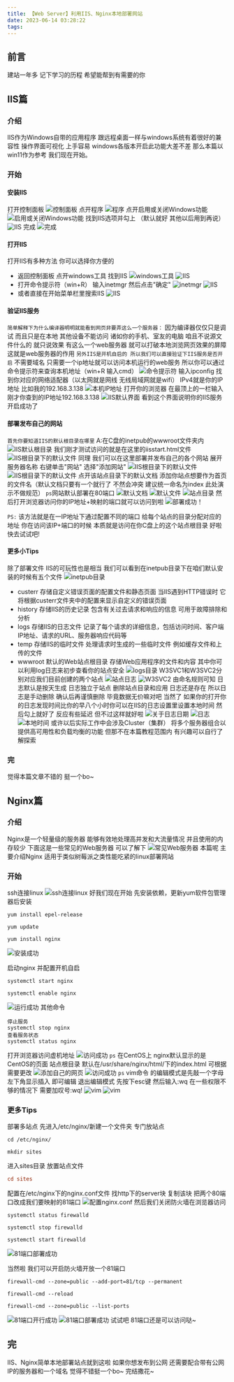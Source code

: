 ```yaml
---
title: 【Web Server】利用IIS、Nginx本地部署网站
date: 2023-06-14 03:28:22
tags:
---
```

## 前言 
建站一年多 记下学习的历程 希望能帮到有需要的你

## IIS篇
### 介绍
IIS作为Windows自带的应用程序 跟远程桌面一样与windows系统有着很好的兼容性 操作界面可视化 上手容易 windows各版本开启此功能大差不差 那么本篇以win11作为参考 我们现在开始。
### 开始

#### 安装IIS
打开控制面板
![控制面板](../data/img/2023/7/1.png)
点开程序
![程序](../data/img/2023/7/2.png)
点开启用或关闭Windows功能
![启用或关闭Windows功能](../data/img/2023/7/3.png)
找到IIS选项并勾上 （默认就好 其他以后用到再说）
![IIS](../data/img/2023/7/4.png)
完成
![完成](../data/img/2023/7/5.png)
#### 打开IIS
打开IIS有多种方法 你可以选择你方便的
+ 返回控制面板 点开windows工具 找到IIS
![windows工具](../data/img/2023/7/6.png)
![IIS](../data/img/2023/7/7.png)
+ 打开命令提示符（win+R） 输入inetmgr 然后点击"确定"
![inetmgr](../data/img/2023/7/8.png)
![IIS](../data/img/2023/7/9.png)
+ 或者直接在开始菜单栏里搜索IIS
![IIS](../data/img/2023/7/10.png)
#### 验证IIS服务
`简单解释下为什么编译器明明就能看到网页非要弄这么一个服务器：`
因为编译器仅仅只是调试 而且只是在本地 其他设备不能访问 诸如你的手机、室友的电脑
咱且不说源文件什么的 就只说效果 有这么一个web服务器 就可以打破本地浏览网页效果的屏障 这就是web服务器的作用
`另外IIS是开机自启的 所以我们可以直接验证下IIS服务是否开启`
不需要域名 只需要一个ip地址就可以访问本机运行的web服务 所以你可以通过命令提示符来查询本机地址（win+R 输入cmd）
![命令提示符](../data/img/2023/7/11.png)
输入ipconfig 找到你对应的网络适配器（以太网就是网线 无线局域网就是wifi）
IPv4就是你的IP地址 比如我的192.168.3.138
![本机IP地址](../data/img/2023/7/12.png)
打开你的浏览器 在最顶上的一栏输入刚才你查到的IP地址192.168.3.138
![IIS默认界面](../data/img/2023/7/13.png)
看到这个界面说明你的IIS服务开启成功了
#### 部署发布自己的网站
`首先你要知道IIS的默认根目录在哪里`
A:在C盘的inetpub的wwwroot文件夹内 
![IIS默认根目录](../data/img/2023/7/14.png)
我们刚才测试访问的就是在这里的iisstart.html文件
![IIS根目录下的默认文件](../data/img/2023/7/15.png)
同理 我们可以在这里部署并发布自己的各个网站
展开服务器名称 右键单击"网站" 选择"添加网站"
![IIS根目录下的默认文件](../data/img/2023/7/16.png)
![IIS根目录下的默认文件](../data/img/2023/7/17.png)
点开该站点目录下的默认文档 添加你站点想要作为首页的文件名（默认文档只要有一个就行了 不然会冲突 建议统一命名为index 此处演示不做规范）
`ps`网站默认部署在80端口
![默认文档](../data/img/2023/7/18.png)
![默认文件](../data/img/2023/7/19.png)
![站点目录](../data/img/2023/7/20.png)
然后打开浏览器访问你的IP地址+映射的端口就可以访问到啦
![部署成功！](../data/img/2023/7/21.png)

`PS:`
该方法就是在一IP地址下通过配置不同的端口 给每个站点的目录分配对应的地址 你在访问该IP+端口的时候 本质就是访问在你C盘上的这个站点根目录
好啦 快去试试吧!

#### 更多小Tips
除了部署文件 IIS的可玩性也是相当 我们可以看到在inetpub目录下在咱们默认安装的时候有五个文件
![inetpub目录](../data/img/2023/7/22.png)
+ custerr 存储自定义错误页面的配置文件和静态页面 当IIS遇到HTTP错误时 它将根据custerr文件夹中的配置来显示自定义的错误页面
+ history 存储IIS的历史记录 包含有关过去请求和响应的信息 可用于故障排除和分析
+ logs 存储IIS的日志文件 记录了每个请求的详细信息，包括访问时间、客户端IP地址、请求的URL、服务器响应代码等
+ temp 存储IIS的临时文件 处理请求时生成的一些临时文件 例如缓存文件和上传的文件
+ wwwroot 默认的Web站点根目录 存储Web应用程序的文件和内容
其中你可以利用log日志来初步查看你的站点安全
![logs目录](../data/img/2023/7/22.png)
W3SVC1和W3SVC2分别对应我们目前创建的两个站点
![站点日志](../data/img/2023/7/23.png)
![W3SVC2](../data/img/2023/7/24.png)
由命名规则可知 日志默认是按天生成 日志独立于站点 删除站点目录和应用 日志还是存在 所以日志是手动删除 确认后再谨慎删除 毕竟数据无价嘛对吧
当然了 如果你的打开你的日志发现时间比你的早八个小时你可以在IIS的日志设置里设置本地时间 然后勾上就好了 反应有些延迟 但不过这样就好啦
![关于日志日期](../data/img/2023/7/25.png)
![日志](../data/img/2023/7/26.png)
![本地时间](../data/img/2023/7/27.png)
或许以后实际工作中会涉及Cluster（集群） 将多个服务器组合以提供高可用性和负载均衡的功能 但那不在本篇教程范围内 有兴趣可以自行了解探索

### 完
觉得本篇文章不错的 挺一个bo~
## Nginx篇
### 介绍
Nginx是一个轻量级的服务器 能够有效地处理高并发和大流量情况 并且使用的内存较少
下面这是一些常见的Web服务器 可以了解下
![常见Web服务器](../data/img/2023/7/85.png)
本篇呢 主要介绍Nginx 适用于类似树莓派之类性能吃紧的linux部署网站
### 开始
ssh连接linux
![ssh连接linux](../data/img/2023/7/86.png)
好我们现在开始
先安装依赖，更新yum软件包管理器后安装
```epel
yum install epel-release

yum update

yum install nginx

```
![安装成功](../data/img/2023/7/87.png)

启动nginx 并配置开机自启
```systemctl
systemctl start nginx

systemctl enable nginx

```
![运行成功](../data/img/2023/7/88.png)
其他命令
```other
停止服务
systemctl stop nginx   
查看服务状态
systemctl status nginx

```
打开浏览器访问虚机地址
![访问成功](../data/img/2023/7/89.png)
`ps` 在CentOS上 nginx默认显示的是CentOS的页面
站点根目录 默认在/usr/share/nginx/html/下的index.html 可根据需要更改
![添加自己的网页](../data/img/2023/7/90.png)
![访问成功](../data/img/2023/7/91.png)
`ps` vim命令 的编辑模式是先敲一个字母 左下角显示插入 即可编辑 
退出编辑模式 先按下esc键 然后输入:wq  在一些权限不够的情况下 需要加叹号:wq!
![vim](../data/img/2023/7/92.png)
![vim](../data/img/2023/7/93.png)
### 更多Tips
部署多站点
先进入/etc/nginx/新建一个文件夹 专门放站点
```sites
cd /etc/nginx/

mkdir sites

```
进入sites目录 放置站点文件
```conf
cd sites

```
配置在/etc/nginx下的nginx.conf文件 
找http下的server块 复制该块 把两个80端口改成我们要映射的81端口
![配置nginx.conf](../data/img/2023/7/94.png)
然后我们关闭防火墙在浏览器访问
```firewall
systemctl status firewalld

systemctl stop firewalld

systemctl start firewalld

```
![81端口部署成功](../data/img/2023/7/95.png)

当然啦 我们可以开启防火墙开放一个81端口
```port
firewall-cmd --zone=public --add-port=81/tcp --permanent

firewall-cmd --reload

firewall-cmd --zone=public --list-ports

```
![81端口开行成功](../data/img/2023/7/96.png)
![81端口部署成功](../data/img/2023/7/95.png)
试试吧 81端口还是可以访问哒~

## 完
IIS、Nginx简单本地部署站点就到这啦 如果你想发布到公网 还需要配合带有公网IP的服务器和一个域名 
觉得不错挺一个bo~
完结撒花~



